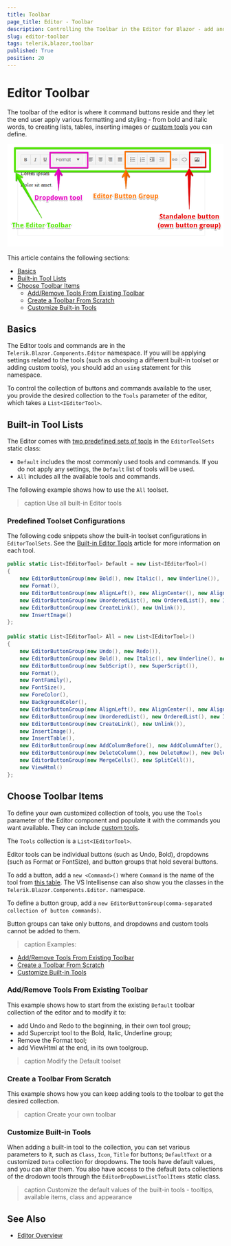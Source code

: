 ```yaml
---
title: Toolbar
page_title: Editor - Toolbar
description: Controlling the Toolbar in the Editor for Blazor - add and define buttons and tools.
slug: editor-toolbar
tags: telerik,blazor,toolbar
published: True
position: 20
---
```



# Editor Toolbar

The toolbar of the editor is where it command buttons reside and they let the end user apply various formatting and styling - from bold and italic words, to creating lists, tables, inserting images or [custom tools](slug:editor-custom-tools) you can define.

![The Editor Toolbar](images/editor-toolbar-overview.png)

This article contains the following sections:

* [Basics](#basics)
* [Built-in Tool Lists](#built-in-tool-lists)
* [Choose Toolbar Items](#choose-toolbar-items)
	* [Add/Remove Tools From Existing Toolbar](#add-remove-tools-from-existing-toolbar)
	* [Create a Toolbar From Scratch](#create-a-toolbar-from-scratch)
	* [Customize Built-in Tools](#customize-built-in-tools)


## Basics

The Editor tools and commands are in the `Telerik.Blazor.Components.Editor` namespace. If you will be applying settings related to the tools (such as choosing a different built-in toolset or adding custom tools), you should add an `using` statement for this namespace.

To control the collection of buttons and commands available to the user, you provide the desired collection to the `Tools` parameter of the editor, which takes a `List<IEditorTool>`.

## Built-in Tool Lists

The Editor comes with [two predefined sets of tools](#predefined-toolset-configurations) in the `EditorToolSets` static class:

* `Default` includes the most commonly used tools and commands. If you do not apply any settings, the `Default` list of tools will be used.
* `All` includes all the available tools and commands.

The following example shows how to use the `All` toolset.

>caption Use all built-in Editor tools

<demo metaUrl="client/editor/builtintools/" height="420"></demo>

### Predefined Toolset Configurations

The following code snippets show the built-in toolset configurations in `EditorToolSets`. See the [Built-in Editor Tools](slug:editor-built-in-tools) article for more information on each tool.

<div class="skip-repl"></div>

````C#
public static List<IEditorTool> Default = new List<IEditorTool>()
{
    new EditorButtonGroup(new Bold(), new Italic(), new Underline()),
    new Format(),
    new EditorButtonGroup(new AlignLeft(), new AlignCenter(), new AlignRight(), new AlignJustify()),
    new EditorButtonGroup(new UnorderedList(), new OrderedList(), new Indent(), new Outdent()),
    new EditorButtonGroup(new CreateLink(), new Unlink()),
    new InsertImage()
};

public static List<IEditorTool> All = new List<IEditorTool>()
{
    new EditorButtonGroup(new Undo(), new Redo()),
    new EditorButtonGroup(new Bold(), new Italic(), new Underline(), new Strikethrough()),
    new EditorButtonGroup(new SubScript(), new SuperScript()),
    new Format(),
    new FontFamily(),
    new FontSize(),
    new ForeColor(),
    new BackgroundColor(),
    new EditorButtonGroup(new AlignLeft(), new AlignCenter(), new AlignRight(), new AlignJustify()),
    new EditorButtonGroup(new UnorderedList(), new OrderedList(), new Indent(), new Outdent()),
    new EditorButtonGroup(new CreateLink(), new Unlink()),
    new InsertImage(),
    new InsertTable(),
    new EditorButtonGroup(new AddColumnBefore(), new AddColumnAfter(), new AddRowBefore(), new AddRowAfter()),
    new EditorButtonGroup(new DeleteColumn(), new DeleteRow(), new DeleteTable()),
    new EditorButtonGroup(new MergeCells(), new SplitCell()),
    new ViewHtml()
};
````

## Choose Toolbar Items

To define your own customized collection of tools, you use the `Tools` parameter of the Editor component and populate it with the commands you want available. They can include [custom tools](slug:editor-custom-tools).

The `Tools` collection is a `List<IEditorTool>`.

Editor tools can be individual buttons (such as Undo, Bold), dropdowns (such as Format or FontSize), and button groups that hold several buttons. 

To add a button, add a `new <Command>()` where `Command` is the name of the tool from [this table](slug:editor-built-in-tools#built-in-tools-and-commands). The VS Intellisense can also show you the classes in the `Telerik.Blazor.Components.Editor.` namespace.

To define a button group, add a `new EditorButtonGroup(comma-separated collection of button commands)`.

Button groups can take only buttons, and dropdowns and custom tools cannot be added to them.

>caption Examples:

* [Add/Remove Tools From Existing Toolbar](#add-remove-tools-from-existing-toolbar)
* [Create a Toolbar From Scratch](#create-a-toolbar-from-scratch)
* [Customize Built-in Tools](#customize-built-in-tools)

### Add/Remove Tools From Existing Toolbar

This example shows how to start from the existing `Default` toolbar collection of the editor and to modify it to:

* add Undo and Redo to the beginning, in their own tool group;
* add Supercript tool to the Bold, Italic, Underline group;
* Remove the Format tool;
* add ViewHtml at the end, in its own toolgroup.

>caption Modify the Default toolset

<demo metaUrl="client/editor/modifytools/" height="400"></demo>


### Create a Toolbar From Scratch

This example shows how you can keep adding tools to the toolbar to get the desired collection.

>caption Create your own toolbar

<demo metaUrl="client/editor/createtoolbar/" height="400"></demo>


### Customize Built-in Tools

When adding a built-in tool to the collection, you can set various parameters to it, such as `Class`, `Icon`, `Title` for buttons; `DefaultText` or a customized `Data` collection for dropdowns. The tools have default values, and you can alter them. You also have access to the default `Data` collections of the drodown tools through the `EditorDropDownListToolItems` static class.

>caption Customize the default values of the built-in tools - tooltips, available items, class and appearance

<demo metaUrl="client/editor/customizetools/" height="400"></demo>


## See Also

* [Editor Overview](slug:editor-overview)
